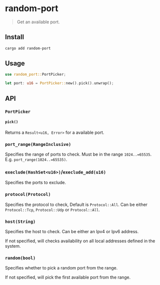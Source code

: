# random-port

> Get an available port.

## Install

```sh
cargo add random-port
```

## Usage

```rust
use random_port::PortPicker;

let port: u16 = PortPicker::new().pick().unwrap();
```

## API

### `PortPicker`

#### `pick()`

Returns a `Result<u16, Error>` for a available port.

### `port_range(RangeInclusive)`

Specifies the range of ports to check. Must be in the range `1024..=65535`. E.g. `port_range(1024..=65535)`.

### `execlude(HashSet<u16>)`/`execlude_add(u16)`

Specifies the ports to exclude.

### `protocol(Protocol)`

Specifies the protocol to check, Default is `Protocol::All`. Can be either `Protocol::Tcp`, `Protocol::Udp` or `Protocol::All`.

### `host(String)`

Specifies the host to check. Can be either an Ipv4 or Ipv6 address.

If not specified, will checks availability on all local addresses defined in the system.

### `random(bool)`

Specifies whether to pick a random port from the range.

If not specified, will pick the first available port from the range.
